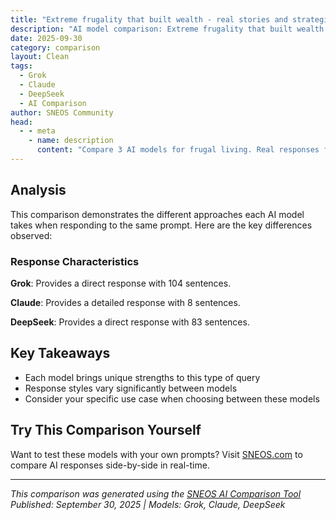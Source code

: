```yaml
---
title: "Extreme frugality that built wealth - real stories and strategies"
description: "AI model comparison: Extreme frugality that built wealth - real stories and strategies..."
date: 2025-09-30
category: comparison
layout: Clean
tags:
  - Grok
  - Claude
  - DeepSeek
  - AI Comparison
author: SNEOS Community
head:
  - - meta
    - name: description
      content: "Compare 3 AI models for frugal living. Real responses from Grok, Claude, DeepSeek with detailed analysis."
---
```


<ChatComparison
  title="Extreme frugality that built wealth - real stories and strategies"
  prompt="Extreme frugality that built wealth - real stories and strategies"
  :responses='{
    "Grok": "Extreme frugality is a lifestyle choice where individuals prioritize saving and minimizing expenses to an extraordinary degree, often with the goal of building significant wealth, achieving financial independence, or meeting other long-term financial objectives. Below are real-life stories of people who practiced extreme frugality to build wealth, along with strategies they employed to achieve their goals.\n\n---\n\n## Real Stories of Extreme Frugality Leading to Wealth\n\n### 1. **The Millionaire Next Door: Everyday Frugality**\n   - **Story**: In their groundbreaking book *\u0022The Millionaire Next Door\u0022* (1996), authors Thomas J. Stanley and William D. Danko profiled numerous millionaires in the United States. They found that many of these wealthy individuals lived far below their means, avoiding flashy lifestyles. A notable example was a small business owner who drove a 10-year-old car, lived in a modest home, and avoided debt, despite having a net worth of over $3 million.\n   - **How They Did It**: They focused on consistent savings, investing a large portion of their income, and avoiding status symbols. Many prioritized buying used items, cooking at home, and avoiding consumer debt.\n   - **Key Takeaway**: Wealth is often built through disciplined, long-term frugality rather than high income alone. Living below your means allows for compounding wealth through investments.\n\n### 2. **Mr. Money Mustache: Early Retirement Through Frugality**\n   - **Story**: Pete Adeney, better known as \u0022Mr. Money Mustache,\u0022 retired at age 30 after working as a software engineer for just a decade. Along with his wife, he saved over 50% of their income by embracing extreme frugality. By 2005, they had accumulated enough wealth to live off investment income indefinitely.\n   - **How They Did It**: They lived in a modest home, biked instead of driving, cooked meals at home, and avoided unnecessary purchases. Adeney calculates that every dollar saved early in life translates to significantly more wealth due to compound interest.\n   - **Key Takeaway**: Saving a high percentage of income and investing it wisely can lead to financial independence in a short time. Frugality is a powerful tool when paired with intentional investing.\n\n### 3. **Amy Dacyczyn: The Tightwad Gazette**\n   - **Story**: Amy Dacyczyn, author of *\u0022The Tightwad Gazette,\u0022* became a frugality icon in the 1990s by living on a shoestring budget while raising six children. She and her husband saved enough to buy a farmhouse in rural Maine and live debt-free, all on a modest income.\n   - **How They Did It**: Amy practiced extreme frugality by making everything from scratch (e.g., bread, clothing, and gifts), repurposing items, and bartering. She famously calculated that small savings, like reusing aluminum foil, added up over time.\n   - **Key Takeaway**: Paying attention to small, daily savings can have a significant cumulative impact on wealth-building.\n\n### 4. **Warren Buffett: Frugal Despite Billions**\n   - **Story**: Warren Buffett, one of the richest people in the world, is famously frugal. Despite his billions, he still lives in the same modest home in Omaha, Nebraska, that he bought in 1958 for $31,500. He avoids extravagant spending, drives an older car, and eats simple meals (often from McDonald\u0027s).\n   - **How He Did It**: Buffett\u2019s wealth comes from smart investing, but his frugality ensures that he reinvests most of his money rather than spending it. He believes in the principle of delayed gratification.\n   - **Key Takeaway**: Frugality, even at the highest levels of wealth, preserves capital for reinvestment and growth.\n\n### 5. **The Frugalwoods: Escaping the Rat Race**\n   - **Story**: Liz Thames and her husband, known as \u0022The Frugalwoods,\u0022 saved 71% of their income while working in high-paying urban jobs. By age 32, they had enough to retire to a homestead in Vermont, where they live a simple, self-sufficient life.\n   - **How They Did It**: They eliminated unnecessary expenses (e.g., dining out, subscriptions), lived in a small apartment, and saved aggressively. Their goal was financial independence, not just wealth for luxury.\n   - **Key Takeaway**: Frugality can be a means to escape traditional work and live life on your own terms, focusing on what truly matters to you.\n\n---\n\n## Strategies for Extreme Frugality to Build Wealth\n\nExtreme frugality requires discipline, creativity, and a shift in mindset. Here are actionable strategies inspired by the stories above and proven to work:\n\n### 1. **Live Far Below Your Means**\n   - Spend significantly less than you earn. Aim to save 50% or more of your income if possible.\n   - Avoid lifestyle inflation\u2014don\u2019t increase spending as your income grows.\n   - Example: If you earn $50,000 a year, live as if you earn $25,000 and invest the rest.\n\n### 2. **Eliminate High-Cost Habits**\n   - Cut out expensive habits like daily coffee runs, dining out, or impulse shopping.\n   - Replace with low-cost alternatives: brew coffee at home, cook meals in bulk, and shop secondhand.\n   - Example: Skipping a $5 daily coffee saves $1,825 a year.\n\n### 3. **Rethink Transportation**\n   - Avoid car ownership if possible\u2014use public transit, bike, or walk.\n   - If a car is necessary, buy a reliable used vehicle and maintain it yourself.\n   - Example: Mr. Money Mustache primarily bikes, saving thousands annually on gas, insurance, and car payments.\n\n### 4. **Master DIY Skills**\n   - Learn to cook, sew, repair items, and grow your own food to reduce reliance on paid services or products.\n   - Example: Amy Dacyczyn saved hundreds by making clothes and household items instead of buying them.\n\n### 5. **Housing: Minimize Costs**\n   - Live in a smaller, cheaper home or apartment than you can afford.\n   - Consider house-hacking (renting out part of your home) or living with roommates to split costs.\n   - Example: Warren Buffett\u2019s modest home choice preserved his wealth for investment.\n\n### 6. **Avoid Debt Like the Plague**\n   - Pay off high-interest debt (e.g., credit cards) immediately.\n   - Avoid loans for depreciating assets like cars or luxury goods.\n   - Example: Many frugal millionaires in *\u0022The Millionaire Next Door\u0022* avoided debt to keep their money working for them.\n\n### 7. **Invest Aggressively**\n   - Channel savings into low-cost index funds, stocks, or real estate for long-term growth.\n   - Start early to take advantage of compound interest.\n   - Example: Mr. Money Mustache\u2019s investments grew to provide passive income because of early, consistent savings.\n\n### 8. **Question Every Expense**\n   - Before buying anything, ask: Do I need this? Can I get it cheaper or free? Can I borrow or barter for it?\n   - Use the 30-day rule: Wait 30 days before making non-essential purchases to avoid impulse buying.\n   - Example: The Frugalwoods cut out all discretionary spending until their savings goals were met.\n\n### 9. **Leverage Free or Low-Cost Resources**\n   - Use public libraries for books, movies, and internet access.\n   - Take advantage of free community events, workshops, or classes.\n   - Example: Amy Dacyczyn relied on free resources to entertain and educate her family.\n\n### 10. **Adopt a Minimalist Mindset**\n   - Focus on experiences over material possessions.\n   - Declutter and sell unused items for extra cash.\n   - Example: Liz Thames of Frugalwoods found happiness in a simpler life, reducing the desire to spend.\n\n---\n\n## Challenges of Extreme Frugality\nWhile extreme frugality can build wealth, it\u2019s not without challenges:\n- **Social Pressure**: Friends and family may not understand or support your choices, leading to isolation or judgment.\n- **Time and Effort**: DIY and bargain-hunting require significant time and energy.\n- **Quality of Life**: Cutting back too much may lead to burnout or missing out on meaningful experiences.\n\n**Solution**: Balance frugality with personal well-being. Set clear goals (e.g., saving for a specific purpose) to stay motivated, and allow small, intentional splurges that align with your values.\n\n---\n\n## Conclusion\nExtreme frugality has proven to be a powerful wealth-building tool for individuals from various walks of life. Whether it\u2019s Warren Buffett\u2019s modest lifestyle, Mr. Money Mustache\u2019s early retirement, or Amy Dacyczyn\u2019s penny-pinching creativity, these stories demonstrate that disciplined saving and intentional spending can lead to financial freedom. By adopting strategies like living below your means, avoiding debt, and investing consistently, anyone can harness the power of frugality to build wealth over time. Start small, stay consistent, and remember that every dollar saved is a step closer to your financial goals.",
    "Claude": "# Real Stories of Extreme Frugality That Built Wealth\n\n## Notable Examples\n\n### **Ronald Read - The Janitor Millionaire**\n- Gas station attendant and janitor who accumulated $8 million\n- Wore safety pins to hold clothes together, chopped his own firewood\n- Invested consistently in blue-chip dividend stocks\n- Left $6 million to charity upon his death\n\n### **Oseola McCarty - The Washerwoman Philanthropist**\n- Earned living washing and ironing clothes for 75 years\n- Never owned a car, walked everywhere\n- Saved 75% of every dollar earned\n- Donated $150,000 to University of Southern Mississippi\n\n### **Grace Groner - The Secretary Who Left $7 Million**\n- Secretary at Abbott Laboratories for 43 years\n- Lived in same one-bedroom house her entire life\n- Reinvested all dividends from three shares of Abbott stock purchased in 1935\n- Left entire fortune to charity\n\n## Core Strategies These Millionaires Used\n\n### **Housing**\n- Bought modest homes and stayed there for decades\n- Many performed their own maintenance and repairs\n- Avoided lifestyle inflation even as income grew\n- Some lived in inherited family homes\n\n### **Transportation**\n- Drove used cars until they died, then bought another used car\n- Many walked or biked when possible\n- Performed basic car maintenance themselves\n- Avoided car payments by buying with cash\n\n### **Food \u0026 Daily Expenses**\n- Cooked meals at home almost exclusively\n- Grew their own vegetables when possible\n- Used coupons strategically\n- Bought generic brands\n- Repaired items instead of replacing them\n\n### **Investment Philosophy**\n- Started investing early, even with small amounts\n- Focused on dividend-paying blue-chip stocks\n- Reinvested all dividends automatically\n- Never tried to time the market\n- Held investments for decades\n\n## Key Principles\n\n### **Pay Yourself First**\n- Saved 20-50% of income before spending on anything else\n- Automated savings to remove temptation\n- Treated savings as a non-negotiable expense\n\n### **Live Below Your Means**\n- Spent significantly less than they earned at every income level\n- Avoided debt except for mortgages\n- Distinguished between wants and needs ruthlessly\n\n### **Time \u002B Compound Interest**\n- Started young when possible\n- Never touched principal except in true emergencies\n- Understood that time was their greatest asset\n\n## Modern Applications\n\n### **The FIRE Movement Examples**\n- **Mr. Money Mustache**: Retired at 30 by living on $25,000/year while earning $67,000\n- **Early Retirement Extreme**: Jacob Lund Fisker retired in 5 years by living on $7,000 annually\n\n### **Practical Strategies for Today**\n1. **Housing**: House hack, live in smaller spaces, consider geographic arbitrage\n2. **Food**: Meal prep, bulk buying, minimize eating out\n3. **Transportation**: Buy reliable used cars, use public transit, bike commuting\n4. **Entertainment**: Free activities, library resources, community events\n5. **Clothing**: Buy quality used items, repair instead of replace\n\n## The Psychology Behind Success\n\n### **What Made Them Different**\n- Found satisfaction in saving rather than spending\n- Had clear long-term vision of financial independence\n- Weren\u0027t motivated by status symbols\n- Developed strong delayed gratification skills\n\n### **Mental Frameworks**\n- Viewed every purchase through opportunity cost lens\n- Found fulfillment in simple pleasures\n- Maintained optimism about their financial future\n- Stayed consistent through market ups and downs\n\n## Cautions and Balance\n\n### **Potential Downsides**\n- Social isolation from extreme penny-pinching\n- Missing life experiences due to over-saving\n- Health impacts from being too frugal with medical care\n- Relationship strain over money\n\n### **Finding Balance**\n- Spend freely on true values while cutting ruthlessly elsewhere\n- Set aside money for experiences and relationships\n- Don\u0027t sacrifice health for wealth\n- Remember that money is a tool, not the end goal\n\nThe key insight from these stories isn\u0027t necessarily to live as extremely as these individuals did, but to recognize that small, consistent choices compound dramatically over time. Most built their wealth through patient accumulation rather than high incomes or risky investments.",
    "DeepSeek": "Of course. The journey from extreme frugality to wealth isn\u0027t just about being cheap; it\u0027s about a fundamental mindset shift. It\u0027s the conscious choice to live well below your means, not for a life of deprivation, but to purchase your ultimate asset: **freedom and financial independence.**\n\nHere are real stories and the core strategies they used.\n\n---\n\n### Real Stories: From Frugality to Financial Independence\n\n#### 1. The Software Engineer Who Retired at 33\n**The Story:** A classic story from the FIRE (Financial Independence, Retire Early) movement. This individual, often profiled in blogs like \u0022Mr. Money Mustache,\u0022 started as a software engineer with a good salary (~$70k). Instead of inflating his lifestyle, he and his wife lived on a fraction of their income.\n\n**Their Extreme Frugality in Action:**\n*   **Housing:** They bought a modest, affordable house and paid off the mortgage in a few years.\n*   **Transportation:** They famously used a single, used bicycle for most trips and owned one old, reliable car, used sparingly.\n*   **Food:** Almost no restaurants. They cooked all meals from scratch, focusing on inexpensive, bulk ingredients like rice, beans, and seasonal vegetables.\n*   **Discretionary Spending:** Free entertainment (hiking, library books, community events). No expensive hobbies, cable TV, or new gadgets.\n\n**The Wealth-Building Result:** By saving and investing over 60% of their income into low-cost stock market index funds, they amassed a portfolio of around $800,000. Using the \u00224% Rule,\u0022 this generates enough passive income to cover their frugal living expenses indefinitely, granting them freedom in their early 30s.\n\n#### 2. The \u0022Frugalwoods\u0022 Family: Achieving a Homestead Dream\n**The Story:** Liz and Nate Thames were two urban professionals in Cambridge, MA, with high incomes. They felt trapped in a cycle of work and consumerism. They decided on an audacious goal: save enough money to buy a homestead in the woods and achieve financial independence.\n\n**Their Extreme Frugality in Action:**\n*   **The \u0022Frugal Month\u0022 Challenge:** They treated every month as a competition to spend as little as possible.\n*   **Analyzing Every Expense:** They scrutinized every purchase, asking, \u0022Does this add value to our life or just clutter?\u0022 This eliminated most impulse buys.\n*   **DIY Everything:** They learned to cut their own hair, mend clothes, brew coffee, and perform home/car repairs.\n*   **Mindful Socializing:** Instead of expensive dinners out, they hosted potlucks, went for walks, or had game nights.\n\n**The Wealth-Building Result:** In under a decade, they saved a massive portion of their six-figure salaries. They achieved financial independence, bought a 66-acre homestead in Vermont, and now live a self-reliant life, working only on projects they love.\n\n#### 3. The Teacher Who Became a Millionaire\n**The Story:** A story popularized by author Thomas J. Stanley in \u0022The Millionaire Next Door.\u0022 This public school teacher never earned more than $55,000 a year. Colleagues assumed he was struggling, but he and his spouse were quietly building immense wealth.\n\n**Their Extreme Frugality in Action:**\n*   **The Used Car Strategy:** He only bought used cars with cash and drove them for 10\u002B years.\n*   **No Status Symbols:** He avoided buying new clothes, luxury watches, or a lavish house to \u0022keep up with the Joneses.\u0022\n*   **Lifelong Saving Habit:** From his first paycheck, he automatically invested 20% of his income into his retirement account and other investments.\n*   **Side Hustles:** He used his summers off to tutor or teach summer school, investing 100% of that extra income.\n\n**The Wealth-Building Result:** Through consistent, disciplined investing and compound interest over 40 years, his net worth grew to over $2 million. His wealth wasn\u0027t built on a high income, but on a high savings rate and a steadfast refusal to spend on things that didn\u0027t matter to him.\n\n---\n\n### Core Strategies of Extreme Frugality That Builds Wealth\n\nThese stories share a common playbook. It\u0027s not about deprivation for its own sake, but about **optimizing for happiness and freedom.**\n\n#### 1. Aggressive Savings Rate (The Most Important Number)\nWealth isn\u0027t about what you earn; it\u0027s about what you keep. While most people save 5-10%, these individuals save **50-70%** of their after-tax income.\n*   **How:** This requires a radical audit of your three biggest expenses: Housing, Transportation, and Food.\n\n#### 2. Ruthless Expense Optimization\n*   **Housing:** The #1 expense. Strategies include:\n    *   House hacking (renting out rooms).\n    *   Living in a modest home/apartment.\n    *   Moving to a lower-cost-of-living area.\n*   **Transportation:** The #2 wealth killer.\n    *   The \u0022Buy a Used Car with Cash\u0022 rule. Avoid car payments at all costs.\n    *   Use a bicycle or public transit when possible.\n    *   Perform basic maintenance yourself.\n*   **Food:** A highly flexible category.\n    *   \u0022Shop the perimeter\u0022 of the grocery store.\n    *   Plan meals and never waste food.\n    *   Embrace \u0022no-spend\u0022 weekends or months for groceries (using only what\u0027s in the pantry).\n\n#### 3. The Anti-Consumerism Mindset\nThis is the psychological core. It\u0027s a shift from \u0022What can I buy?\u0022 to \u0022What can I *not* buy?\u0022\n*   **Value Experiences Over Things:** They derive happiness from relationships, nature, reading, and hobbies\u2014not from retail therapy.\n*   **Embrace \u0022Enough\u0022:** They define what \u0022enough\u0022 is for them and stop there. A phone is \u0022enough\u0022 when it makes calls and texts; it doesn\u0027t need to be the latest model.\n*   **Delay Gratification:** They understand that every dollar not spent today is a worker for their future freedom.\n\n#### 4. High-Income, Not High Spending\nMany who achieve this use frugality as a multiplier. They may have good salaries, but they live like they don\u0027t. This creates a massive gap between earning and spending that accelerates wealth building. The teacher story proves you don\u0027t *need* a high income, but it certainly speeds up the process if paired with frugality.\n\n#### 5. Automate Investing in Simple, Low-Cost Assets\nThe saved money isn\u0027t sitting in a checking account. It\u0027s automatically funneled into wealth-building assets.\n*   **Primary Vehicle:** Low-cost, broad-market index funds (like S\u0026P 500 or Total Stock Market funds).\n*   **The Power of Compound Interest:** They start early and let their money work for them for decades, undisturbed.\n\n### A Word of Caution: The Balance\n\nExtreme frugality can become counterproductive if it leads to:\n*   **Social Isolation:** Turning down all social invitations can damage relationships.\n*   **Health Neglect:** Skipping doctor\u0027s visits or eating poor-quality food to save money is a bad trade.\n*   **Misery:** The goal is a rich *life*, not just a rich bank account.\n\nThe most successful practitioners are frugal on things they don\u0027t care about, so they can be generous (or spend freely) on the things they truly value\u2014whether that\u0027s travel, charity, or early retirement.\n\n**The ultimate lesson:** Extreme frugality is not an end goal. It is a powerful, temporary tool used to build the life you truly want, free from financial anxiety."
  }'
  published-date="13:47"
/>

## Analysis

This comparison demonstrates the different approaches each AI model takes when responding to the same prompt. Here are the key differences observed:

### Response Characteristics

**Grok**: Provides a direct response with 104 sentences. 

**Claude**: Provides a detailed response with 8 sentences. 

**DeepSeek**: Provides a direct response with 83 sentences. 

## Key Takeaways

- Each model brings unique strengths to this type of query
- Response styles vary significantly between models
- Consider your specific use case when choosing between these models

## Try This Comparison Yourself

Want to test these models with your own prompts? Visit [SNEOS.com](https://sneos.com) to compare AI responses side-by-side in real-time.

---

*This comparison was generated using the [SNEOS AI Comparison Tool](https://sneos.com)*
*Published: September 30, 2025 | Models: Grok, Claude, DeepSeek*
